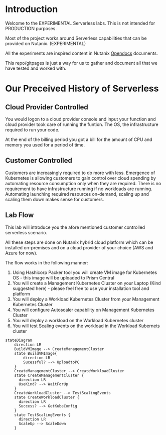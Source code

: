 # Introduction

Welcome to the EXPERIMENTAL Serverless labs. This is not intended for PRODUCTION purposes.

Most of the project works around Serverless capabilities that can be provided on Nutanix. (EXPERIMENTAL)

All the experiments are inspired content in  Nutanix [Opendocs](https://opendocs.nutanix.com) documents.

This repo/gitpages is just a way for us to gather and document all that we have tested and worked with. 

# Our Preceived History of Serverless
## Cloud Provider Controlled

You would logon to a cloud provider console and input your function and cloud provider took care of running the funtion. The OS, the infrastructure required to run your code. 

At the end of the billing period you got a bill for the amount of CPU and memory you used for a period of time.

## Customer Controlled

Customers are increasingly required to do more with less. Emergence of Kubernetes is allowing customers to gain control over cloud spending by automating resource consumption only when they are required. There is no requirement to have infrastructure running if no workloads are running. Automating launching required resources on-demand, scaling up and scaling them down makes sense for customers.
## Lab Flow

This lab will introduce you the afore mentioned customer controlled serverless scenario. 

All these steps are done on Nutanix hybrid cloud platform which can be installed on-premises and on a cloud provider of your choice (AWS and Azure for now).

The flow works in the following manner:

1. Using Hashicorp Packer tool you will create VM image for Kubernetes OS - this image will be uploaded to Prism Central 
2. You will create a Management Kubernetes Cluster on your Laptop (Kind suggested here) - please feel free to use your installation tool and platform
3. You will deploy a Workload Kubernetes Cluster from your Management Kubernetes Cluster
4. You will configure Autoscaler capability on Management Kubernetes Cluster
5. You will deploy a workload on the Workload Kubernetes cluster
6. You will test Scaling events on the workload in the Workload Kubernets cluster

```mermaid
stateDiagram
    direction LR
    BuildVMImage --> CreateManagementCluster
    state BuildVMImage{
        direction LR
        Sucessful? --> UploadtoPC
    }
    CreateManagementCluster --> CreateWorkloadCluster
    state CreateManagementCluster {
      direction LR
      UseKind? --> WaitForUp
    }
    CreateWorkloadCluster --> TestScalingEvents
    state CreateWorkloadCluster {
      direction LR
      Success? --> GetKubeConfig
    }
    state TestScalingEvents {
      direction LR
      ScaleUp --> ScaleDown
    }
```